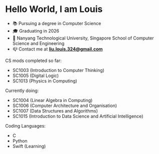 # Hello World, I am Louis
- 📚 Pursuing a degree in Computer Science
- 🎓 Graduating in 2026
- 🏫 Nanyang Technological University, Singapore
  School of Computer Science and Engineering  
- 📪 Contact me at **liu.louis.324@gmail.com**

CS mods completed so far:
- SC1003 (Introduction to Computer Thinking)
- SC1005 (Digital Logic)
- SC1013 (Physics in Computing)

Currently doing:
- SC1004 (Linear Algebra in Computing)
- SC1006 (Computer Architecture and Organisation)
- SC1007 (Data Structures and Algorithms)
- SC1015 (Introduction to Data Science and Artificial Intelligence)

Coding Languages:
- C
- Python
- Swift (Learning) 